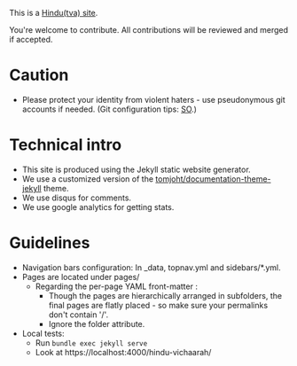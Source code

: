 This is a [Hindu(tva) site](http://hindu-coders.github.io/hindu-vichaarah/).

You're welcome to contribute. All contributions will be reviewed and merged if accepted.

# Caution
- Please protect your identity from violent haters - use pseudonymous git accounts if needed. (Git configuration tips: [SO](https://stackoverflow.com/a/45327500/444644).)

# Technical intro
- This site is produced using the Jekyll static website generator.
- We use a customized version of the [tomjoht/documentation-theme-jekyll](http://github.com/tomjoht/documentation-theme-jekyll) theme.
- We use disqus for comments.
- We use google analytics for getting stats.

# Guidelines
- Navigation bars configuration: In _data, topnav.yml and sidebars/*.yml.
- Pages are located under pages/
  - Regarding the per-page YAML front-matter :
      - Though the pages are hierarchically arranged in subfolders, the final pages are flatly placed - so make sure your permalinks don't contain '/'.
      - Ignore the folder attribute.
- Local tests:
  - Run `bundle exec jekyll serve`
  - Look at https://localhost:4000/hindu-vichaarah/
  
